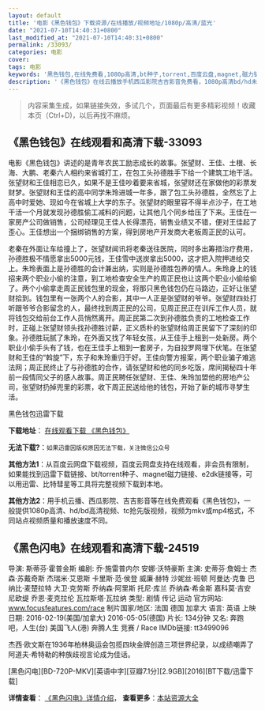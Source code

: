 ```yaml
---
layout: default
title: '电影《黑色钱包》下载资源/在线播放/视频地址/1080p/高清/蓝光'
date: "2021-07-10T14:40:31+0800"
last_modified_at: "2021-07-10T14:40:31+0800"
permalink: /33093/
categories: 电影
cover:
tags: 电影
keywords: '黑色钱包,在线免费看,1080p高清,bt种子,torrent,百度云盘,magnet,磁力链,迅雷下载资源'
description: '《黑色钱包》在线云播放手机西瓜影院吉吉影音免费看，1080p高清bd/hd未删减完整版和tc抢先枪版，mkv/mp4格式，附带bt/torrent种子、magnet/磁力链、百度云盘、网盘资源迅雷下载链接'
---
```


>内容采集生成，如果链接失效，多试几个，页面最后有更多精彩视频！收藏本页（Ctrl+D)，以后再找不麻烦。


## 《黑色钱包》在线观看和高清下载-33093

电影《黑色钱包》讲述的是青年农民工励志成长的故事。张望财、王佳、土根、长海、大鹏、老秦六人相约来省城打工，在包工头孙德胜手下给一个建筑工地干活。张望财和王佳相恋已久，如果不是王佳吵着要来省城，张望财还在家做他的彩票发财梦。张望财和王佳的高中同学朱玲进城一年多，跟了包工头孙德胜，全然忘了上高中时爱她、现如今在省城上大学的东子。张望财的眼里容不得半点沙子，在工地干活一个月就发现孙德胜偷工减料的问题，让其他几个同乡给压了下来。王佳在一家房产公司做销售，公司经理见王佳人长得漂亮，销售业绩又不错，便对王佳起了歪心。王佳想出一个捆绑销售的方案，得到房地产开发商大老板周正民的认可。</p>老秦在外面让车给撞上了，张望财闻讯将老秦送往医院，同时多出筹措治疗费用，孙德胜极不情愿拿出5000元钱，王佳雪中送炭拿出5000，这才把入院押进给交上。朱玲表面上是孙德胜的会计兼出纳，实则是孙德胜包养的情人。朱玲身上的钱招来两个职业小偷的注意，到工地检查安全生产的周正民也让这两个职业小偷给偷了。两个小偷拿走周正民钱包里的现金，将那只黑色钱包仍在马路边，正好让张望财拾到。钱包里有一张两个人的合影，其中一人正是张望财的爷爷。张望财四处打听跟爷爷合影留念的人，最终找到周正民的公司，见周正民正在训斥工作人员，就将钱包交给前台工作人员悄然离开。周正民第二次到孙德胜负责的工地检查工作时，正碰上张望财领头找孙德胜讨薪，正义质朴的张望财给周正民留下了深刻的印象。孙德胜玩腻了朱玲，在外面又找了年轻女孩，从王佳手上租到一处新房。两个职业小偷手头有了钱，也在王佳手上租到一套房子，为自投罗网埋下伏笔。在张望财和王佳的&ldquo;斡旋”下，东子和朱玲重归于好。王佳向警方报案，两个职业骗子难逃法网；周正民终止了与孙德胜的合作，请张望财和他的同乡吃饭，席间揭秘四十年前一段情同父子的感人故事。周正民聘任张望财、王佳、朱玲加盟他的房地产公司，张望财扔掉兜里的彩票，收下周正民送给他的钱包，开始了新的城市寻梦生活。<br />


黑色钱包迅雷下载

**下载地址**： [在线观看下载 《黑色钱包》](https://www.993dy.com//vod-detail-id-15690.html) 


**无法下载?**：`如果迅雷因版权原因无法下载，关注微信公众号 `

**其他方法1**：从百度云网盘下载视频，百度云网盘支持在线观看，非会员有限制，如果能找到迅雷下载链接、bt/torrent种子、magnet磁力链接、e2dk链接等，可以用迅雷、比特彗星等工具将完整视频下载到本地。

**其他方法2**：用手机云播、西瓜影院、吉吉影音等在线免费观看《黑色钱包》，一般提供1080p高清、hd/bd高清视频、tc抢先版视频，视频为mkv或mp4格式，不同站点视频质量和播放速度不同。


## 《黑色闪电》在线观看和高清下载-24519

导演: 斯蒂芬·霍普金斯 编剧: 乔·施雷普内尔 安娜·沃特豪斯 主演: 史蒂芬·詹姆士 杰森·苏戴奇斯 杰瑞米·艾恩斯 卡里斯·范·侯登 威廉·赫特 沙妮丝·班顿 阿曼达·克鲁 巴纳比·麦楚拉特 大卫·克劳斯 乔纳森·阿里斯 托尼·库兰 乔纳森·希金斯 嘉科莫·吉安尼欧缇 乔恩·麦克拉伦 瓦拉斯塔·瓦拉纳 类型: 剧情 传记 运动 官方网站: www.focusfeatures.com/race 制片国家/地区: 法国 德国 加拿大 语言: 英语 上映日期: 2016-02-19(美国/加拿大) 2016-05-05(德国) 片长: 134分钟 又名: 奔跑吧，人生(台) 美国飞人(港) 奔腾人生 竞赛 / Race IMDb链接: tt3499096

杰西·欧文斯在1936年柏林奥运会包揽四块金牌创造三项世界纪录，以成绩嘲弄了阿道夫·希特勒的种族歧视言论成为佳话。


[黑色闪电][BD-720P-MKV][英语中字][豆瓣7.1分][2.9GB][2016][BT下载/迅雷下载]

**详情查看**： [《黑色闪电》详情介绍](/movie/24519/)， **查看更多**：[本站资源大全](/movie/t/all/)

